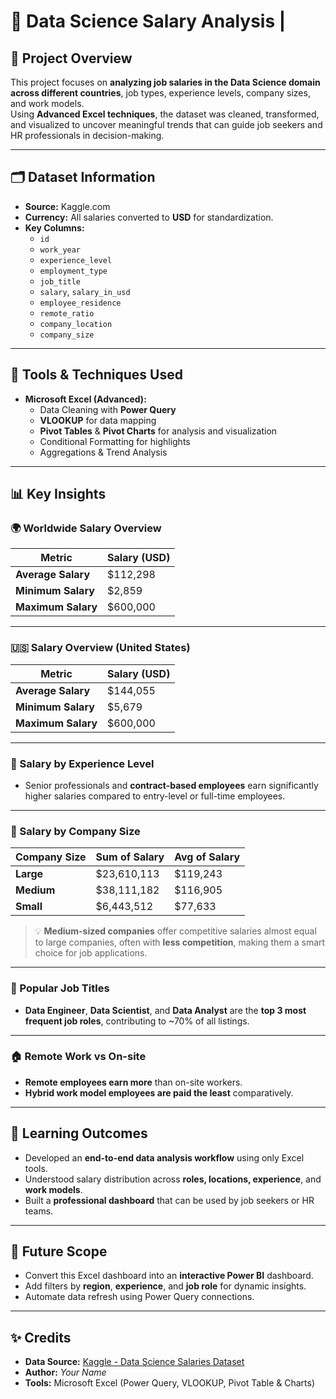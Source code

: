 # 🧠 Data Science Salary Analysis |
## 📌 Project Overview
This project focuses on **analyzing job salaries in the Data Science domain across different countries**, job types, experience levels, company sizes, and work models.  
Using **Advanced Excel techniques**, the dataset was cleaned, transformed, and visualized to uncover meaningful trends that can guide job seekers and HR professionals in decision-making.

---

## 🗂️ Dataset Information
- **Source:** Kaggle.com  
- **Currency:** All salaries converted to **USD** for standardization.  
- **Key Columns:**  
  - `id`  
  - `work_year`  
  - `experience_level`  
  - `employment_type`  
  - `job_title`  
  - `salary`, `salary_in_usd`  
  - `employee_residence`  
  - `remote_ratio`  
  - `company_location`  
  - `company_size`

---

## 🧰 Tools & Techniques Used
- **Microsoft Excel (Advanced):**  
  - Data Cleaning with **Power Query**  
  - **VLOOKUP** for data mapping  
  - **Pivot Tables** & **Pivot Charts** for analysis and visualization  
  - Conditional Formatting for highlights  
  - Aggregations & Trend Analysis  

---

## 📊 Key Insights

### 🌍 Worldwide Salary Overview
| Metric             | Salary (USD) |
|--------------------|-------------|
| **Average Salary** | $112,298    |
| **Minimum Salary** | $2,859      |
| **Maximum Salary** | $600,000    |

---

### 🇺🇸 Salary Overview (United States)
| Metric             | Salary (USD) |
|--------------------|-------------|
| **Average Salary** | $144,055    |
| **Minimum Salary** | $5,679      |
| **Maximum Salary** | $600,000    |

---

### 💼 Salary by Experience Level
- Senior professionals and **contract-based employees** earn significantly higher salaries compared to entry-level or full-time employees.

---

### 🏢 Salary by Company Size
| Company Size | Sum of Salary | Avg of Salary |
|-------------|---------------|---------------|
| **Large**   | $23,610,113   | $119,243      |
| **Medium**  | $38,111,182   | $116,905      |
| **Small**   | $6,443,512    | $77,633       |

> 💡 **Medium-sized companies** offer competitive salaries almost equal to large companies, often with **less competition**, making them a smart choice for job applications.

---

### 📌 Popular Job Titles
- **Data Engineer**, **Data Scientist**, and **Data Analyst** are the **top 3 most frequent job roles**, contributing to ~70% of all listings.

---

### 🏠 Remote Work vs On-site
- **Remote employees earn more** than on-site workers.  
- **Hybrid work model employees are paid the least** comparatively.

---

## 🧠 Learning Outcomes
- Developed an **end-to-end data analysis workflow** using only Excel tools.  
- Understood salary distribution across **roles, locations, experience**, and **work models**.  
- Built a **professional dashboard** that can be used by job seekers or HR teams.

---

## 🚀 Future Scope
- Convert this Excel dashboard into an **interactive Power BI** dashboard.  
- Add filters by **region**, **experience**, and **job role** for dynamic insights.  
- Automate data refresh using Power Query connections.

---

## ✨ Credits
- **Data Source:** [Kaggle - Data Science Salaries Dataset](https://www.kaggle.com)  
- **Author:** *Your Name*  
- **Tools:** Microsoft Excel (Power Query, VLOOKUP, Pivot Table & Charts)

